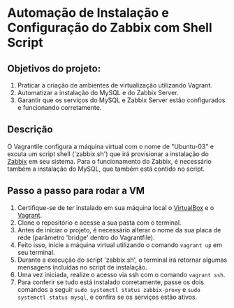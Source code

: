 # Automação de Instalação e Configuração do Zabbix com Shell Script

## Objetivos do projeto:
1. Praticar a criação de ambientes de virtualização utilizando Vagrant.
2. Automatizar a instalação do MySQL e do Zabbix Server.
3. Garantir que os serviços do MySQL e Zabbix Server estão configurados e funcionando corretamente.

## Descrição
O Vagrantile configura a máquina virtual com o nome de "Ubuntu-03" e excuta um script shell ('zabbix.sh') que irá provisionar a instalação do [Zabbix](https://zabbix.com) em seu sistema. Para o funcionamento do Zabbix, é necessário também a instalação do MySQL, que também está contido no script.

## Passo a passo para rodar a VM

1. Certifique-se de ter instalado em sua máquina local o [VirtualBox](https://www.virtualbox.org/) e o [Vagrant](https://www.vagrantup.com/).
2. Clone o repositório e acesse a sua pasta com o terminal.
3. Antes de iniciar o projeto, é necessário alterar o nome da sua placa de rede (parâmetro 'bridge' dentro do Vagrantfile).
4. Feito isso, inicie a máquina virtual utilizando o comando ``` vagrant up ``` em seu terminal.
5. Durante a execução do script 'zabbix.sh', o terminal irá retornar algumas mensagens incluídas no script de instalação.
6. Uma vez iniciada, realize o acesso via ssh com o comando ``` vagrant ssh ```.
7. Para conferir se tudo está instalado corretamente, passe os dois comandos a seguir ``` sudo systemctl status zabbix-proxy ``` e ``` sudo systemctl status mysql ```, e confira se os serviços estão ativos.